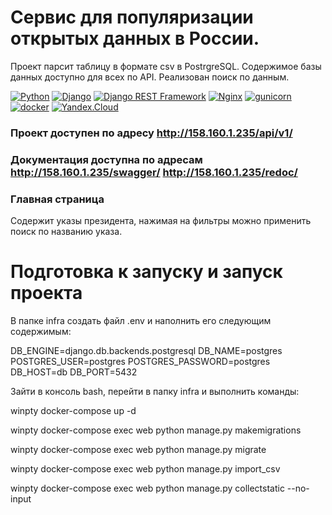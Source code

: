 # Cервис для популяризации открытых данных в России.

Проект парсит таблицу в формате csv в PostrgreSQL. Содержимое базы данных доступно для всех по API. Реализован поиск по данным.

[![Python](https://img.shields.io/badge/-Python-464646?style=flat-square&logo=Python)](https://www.python.org/)
[![Django](https://img.shields.io/badge/-Django-464646?style=flat-square&logo=Django)](https://www.djangoproject.com/)
[![Django REST Framework](https://img.shields.io/badge/-Django%20REST%20Framework-464646?style=flat-square&logo=Django%20REST%20Framework)](https://www.django-rest-framework.org/)
[![Nginx](https://img.shields.io/badge/-NGINX-464646?style=flat-square&logo=NGINX)](https://nginx.org/ru/)
[![gunicorn](https://img.shields.io/badge/-gunicorn-464646?style=flat-square&logo=gunicorn)](https://gunicorn.org/)
[![docker](https://img.shields.io/badge/-Docker-464646?style=flat-square&logo=docker)](https://www.docker.com/)
[![Yandex.Cloud](https://img.shields.io/badge/-Yandex.Cloud-464646?style=flat-square&logo=Yandex.Cloud)](https://cloud.yandex.ru/)

### Проект доступен по адресу http://158.160.1.235/api/v1/

### Документация доступна по адресам http://158.160.1.235/swagger/   http://158.160.1.235/redoc/

### Главная страница

Содержит указы президента, нажимая на фильтры можно применить поиск по названию указа. 

# Подготовка к запуску и запуск проекта

В папке infra создать файл .env и наполнить его следующим содержимым:

DB_ENGINE=django.db.backends.postgresql
DB_NAME=postgres
POSTGRES_USER=postgres
POSTGRES_PASSWORD=postgres 
DB_HOST=db
DB_PORT=5432

Зайти в консоль bash, перейти в папку infra и выполнить команды:

winpty docker-compose up -d

winpty docker-compose exec web python manage.py makemigrations

winpty docker-compose exec web python manage.py migrate

winpty docker-compose exec web python manage.py import_csv

winpty docker-compose exec web python manage.py collectstatic --no-input
